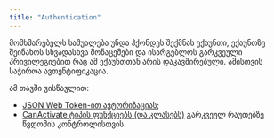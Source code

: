 ```yaml
---
title: "Authentication"
---
```


მომხმარებელს საშუალება უნდა ჰქონდეს შექმნას ექაუნთი, ექაუნთზე შეინახოს
სხვადასხვა მონაცემები და ისარგებლოს გარკვეული პრივილეგიებით რაც ამ
ექაუნთთან არის დაკავშირებული. ამისთვის საჭიროა ავთენტიფიკაცია.

ამ თავში ვისწავლით:

- [JSON Web Token-ით ავტორიზაციას](./doc/guides/angular/authentication/jwt-authentication);
- [CanActivate ტიპის ფუნქციებს (და კლასებს)](./doc/guides/angular/authentication/can-activate) გარკვეულ რაუთებზე წვდომის კონტროლისთვის.
